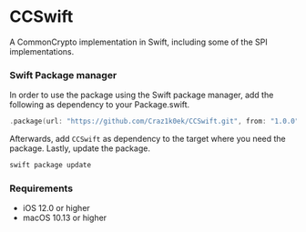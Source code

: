 # CCSwift

A CommonCrypto implementation in Swift, including some of the SPI implementations.

### Swift Package manager

In order to use the package using the Swift package manager, add the following as dependency to your Package.swift.

```swift
.package(url: "https://github.com/Craz1k0ek/CCSwift.git", from: "1.0.0")
```

Afterwards, add `CCSwift` as dependency to the target where you need the package. Lastly, update the package.
```bash
swift package update
```

### Requirements
* iOS 12.0 or higher
* macOS 10.13 or higher
